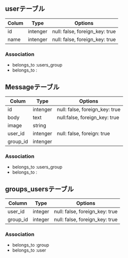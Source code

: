 ## userテーブル

|Colum|Type|Options|
|-----|----|-------|
|id|intenger|null: false, foreign_key: true|
|name|intenger|null: false, foreign_key: true|

### Association
- belongs_to :users_group
- belongs_to :


## Messageテーブル

|Colum|Type|Options|
|-----|----|-------|
|id|intenger|null: false, foreign_key: true|
|body|text|null:false, foreign_key: true|
|image|string|
|user_id|intenger|null: false, foreign: true|
|group_id|intenger|

### Association
- belongs_to :users_group
- belongs_to :


## groups_usersテーブル

|Column|Type|Options|
|------|----|-------|
|user_id|integer|null: false, foreign_key: true|
|group_id|integer|null: false, foreign_key: true|

### Association
- belongs_to :group
- belongs_to :user
